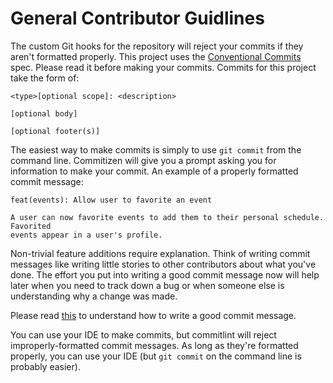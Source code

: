 
# General Contributor Guidlines

The custom Git hooks for the repository will reject your commits if they aren't
formatted properly. This project uses the [Conventional Commits](https://www.conventionalcommits.org/en/v1.0.0/)
spec. Please read it before making your commits. Commits for this project take
the form of:

```
<type>[optional scope]: <description>

[optional body]

[optional footer(s)]
```

The easiest way to make commits is simply to use `git commit` from the command
line. Commitizen will give you a prompt asking you for information to make your
commit. An example of a properly formatted commit message:

```
feat(events): Allow user to favorite an event

A user can now favorite events to add them to their personal schedule. Favorited
events appear in a user's profile.
```

Non-trivial feature additions require explanation. Think of writing commit
messages like writing little stories to other contributors about what you've
done. The effort you put into writing a good commit message now will help later
when you need to track down a bug or when someone else is understanding why a
change was made.

Please read [this](https://chris.beams.io/posts/git-commit/) to understand
how to write a good commit message.

You can use your IDE to make commits, but commitlint will reject
improperly-formatted commit messages. As long as they're formatted properly,
you can use your IDE (but `git commit` on the command line is probably easier).